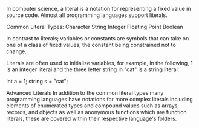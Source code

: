 In computer science, a literal is a notation for representing a fixed value in source code. Almost all programming languages support literals.

Common Literal Types:
  Character
  String
  Integer
  Floating Point
  Boolean



In contrast to literals; variables or constants are symbols that can take on one of a class of fixed values, the constant being constrained not to change.

Literals are often used to initialize variables, for example, in the following, 1 is an integer literal and the three letter string in "cat" is a string literal:

int a = 1;
string s = "cat";



Advanced Literals
In addition to the common literal types many programming languages have notations for more complex literals including elements of enumerated types and compound values such as arrays, records, and objects as well as anonymous functions which are function literals, these are covered within their respective language's folders.
